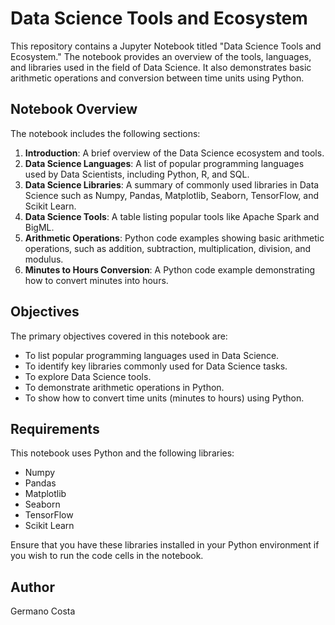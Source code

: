# Data Science Tools and Ecosystem

This repository contains a Jupyter Notebook titled "Data Science Tools and Ecosystem." The notebook provides an overview of the tools, languages, and libraries used in the field of Data Science. It also demonstrates basic arithmetic operations and conversion between time units using Python.

## Notebook Overview
The notebook includes the following sections:

1. **Introduction**: A brief overview of the Data Science ecosystem and tools.
2. **Data Science Languages**: A list of popular programming languages used by Data Scientists, including Python, R, and SQL.
3. **Data Science Libraries**: A summary of commonly used libraries in Data Science such as Numpy, Pandas, Matplotlib, Seaborn, TensorFlow, and Scikit Learn.
4. **Data Science Tools**: A table listing popular tools like Apache Spark and BigML.
5. **Arithmetic Operations**: Python code examples showing basic arithmetic operations, such as addition, subtraction, multiplication, division, and modulus.
6. **Minutes to Hours Conversion**: A Python code example demonstrating how to convert minutes into hours.

## Objectives
The primary objectives covered in this notebook are:

- To list popular programming languages used in Data Science.
- To identify key libraries commonly used for Data Science tasks.
- To explore Data Science tools.
- To demonstrate arithmetic operations in Python.
- To show how to convert time units (minutes to hours) using Python.

## Requirements
This notebook uses Python and the following libraries:

- Numpy
- Pandas
- Matplotlib
- Seaborn
- TensorFlow
- Scikit Learn

Ensure that you have these libraries installed in your Python environment if you wish to run the code cells in the notebook.

## Author
Germano Costa

